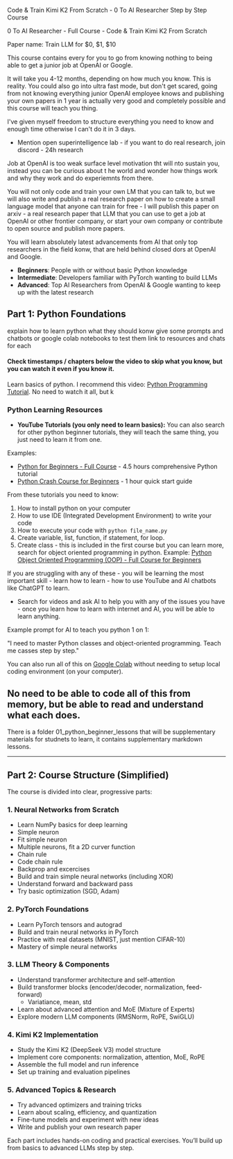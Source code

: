 Code & Train Kimi K2 From Scratch - 0 To AI Researcher Step by Step Course

0 To AI Researcher - Full Course - Code & Train Kimi K2 From Scratch

Paper name: Train LLM for $0, $1, $10



This course contains every for you to go from knowing nothing to being able to get a junior job at OpenAI or Google.

It will take you 4-12 months, depending on how much you know. This is reality. You could also go into ultra fast mode, but don't get scared, going from not knowing everything junior OpenAI employee knows and publishing your own papers in 1 year is actually very good and completely possible and this course will teach you thing.

I've given myself freedom to structure everything you need to know and enough time otherwise I can't do it in 3 days.

- Mention open superintelligence lab - if you want to do real research, join discord - 24h research

Job at OpenAI is too weak surface level motivation tht will nto sustain you, instead you can be curious about t he world and wonder how things work and why they work and do experiemnts from there.

You will not only code and train your own LM that you can talk to, but we will also write and publish a real research paper on how to create a small language model that anyone can train for free - I will publish this paper on arxiv - a real research paper that LLM that you can use to get a job at OpenAI or other frontier company, or start your own company or contribute to open source and publish more papers.

You will learn absolutely latest advancements from AI that only top researchers in the field konw, that are held behind closed dors at OpenAI and Google.

- **Beginners**: People with or without basic Python knowledge
- **Intermediate**: Developers familiar with PyTorch wanting to build LLMs
- **Advanced**: Top AI Researchers from OpenAI & Google wanting to keep up with the latest research

## **Part 1: Python Foundations**

explain how to learn python
what they should konw
give some prompts and chatbots or google colab notebooks to test them
link to resources and chats for each

#### Check timestamps / chapters below the video to skip what you know, but you can watch it even if you know it.

Learn basics of python. I recommend this video: [Python Programming Tutorial](https://www.youtube.com/watch?v=rfscVS0vtbw). No need to watch it all, but k

### Python Learning Resources
- **YouTube Tutorials (you only need to learn basics):**
You can also search for other python beginner tutorials, they will teach the same thing, you just need to learn it from one.

Examples:
  - [Python for Beginners - Full Course](https://www.youtube.com/watch?v=kqtD5dpn9C8) - 4.5 hours comprehensive Python tutorial
  - [Python Crash Course for Beginners](https://www.youtube.com/watch?v=JJmcL1N2KQs) - 1 hour quick start guide

From these tutorials you need to know:
1. How to install python on your computer
2. How to use IDE (Integrated Development Environment) to write your code
3. How to execute your code with `python file_name.py`
4. Create variable, list, function, if statement, for loop.
5. Create class - this is included in the first course but you can learn more, search for object oriented programming in python.
Example: [Python Object Oriented Programming (OOP) - Full Course for Beginners](https://youtu.be/iLRZi0Gu8Go)

If you are struggling with any of these - you will be learning the most important skill - learn how to learn - how to use YouTube and AI chatbots like ChatGPT to learn.
- Search for videos and ask AI to help you with any of the issues you have - once you learn how to learn with internet and AI, you will be able to learn anything.

Example prompt for AI to teach you python 1 on 1:

"I need to master Python classes and object-oriented programming. Teach me casses step by step."

You can also run all of this on [Google Colab](https://www.youtube.com/watch?v=RLYoEyIHL6A) without needing to setup local coding environment (on your computer).

## **No need to be able to code all of this from memory, but be able to read and understand what each does.**

There is a folder 01_python_beginner_lessons that will be supplementary materials for studnets to learn, it contains supplementary markdown lessons.

---

## **Part 2: Course Structure (Simplified)**

The course is divided into clear, progressive parts:

### 1. Neural Networks from Scratch
- Learn NumPy basics for deep learning
- Simple neuron
- Fit simple neuron
- Multiple neurons, fit a 2D curver function
- Chain rule
- Code chain rule
- Backprop and excercises
- Build and train simple neural networks (including XOR)
- Understand forward and backward pass
- Try basic optimization (SGD, Adam)

### 2. PyTorch Foundations
- Learn PyTorch tensors and autograd
- Build and train neural networks in PyTorch
- Practice with real datasets (MNIST, just mention CIFAR-10)
- Mastery of simple neural networks

### 3. LLM Theory & Components
- Understand transformer architecture and self-attention
- Build transformer blocks (encoder/decoder, normalization, feed-forward)
  - Variatiance, mean, std 
- Learn about advanced attention and MoE (Mixture of Experts)
- Explore modern LLM components (RMSNorm, RoPE, SwiGLU)

### 4. Kimi K2 Implementation
- Study the Kimi K2 (DeepSeek V3) model structure
- Implement core components: normalization, attention, MoE, RoPE
- Assemble the full model and run inference
- Set up training and evaluation pipelines

### 5. Advanced Topics & Research
- Try advanced optimizers and training tricks
- Learn about scaling, efficiency, and quantization
- Fine-tune models and experiment with new ideas
- Write and publish your own research paper

Each part includes hands-on coding and practical exercises. You’ll build up from basics to advanced LLMs step by step.
